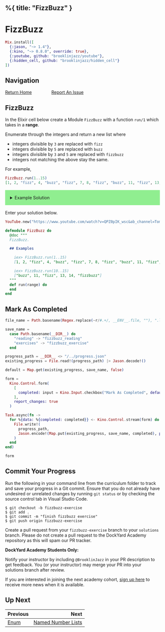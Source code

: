 %{
  title: "FizzBuzz"
}
---
# FizzBuzz

```elixir
Mix.install([
  {:jason, "~> 1.4"},
  {:kino, "~> 0.8.0", override: true},
  {:youtube, github: "brooklinjazz/youtube"},
  {:hidden_cell, github: "brooklinjazz/hidden_cell"}
])
```

## Navigation

[Return Home](../start.livemd)<span style="padding: 0 30px"></span>
[Report An Issue](https://github.com/DockYard-Academy/beta_curriculum/issues/new?assignees=&labels=&template=issue.md&title=)

## FizzBuzz

In the Elixir cell below create a Module `FizzBuzz` with a function `run/1` which takes in a **range**.

Enumerate through the integers and return a new list where

* integers divisible by `3` are replaced with `fizz`
* integers divisible by `5` are replaced with `buzz`
* integers divisible by `3` and `5` are replaced with `fizzbuzz`
* integers not matching the above stay the same.

For example,

<!-- livebook:{"force_markdown":true} -->

```elixir
FizzBuzz.run(1..15)
[1, 2, "fizz", 4, "buzz", "fizz", 7, 8, "fizz", "buzz", 11, "fizz", 13, 14, "fizzbuzz"]
```

<details style="background-color: lightgreen; padding: 1rem; margin: 1rem 0;">
  <summary>Example Solution</summary>

  ```elixir
  defmodule FizzBuzz do
    def run(range) do
      Enum.map(range, fn int ->
        cond do
          rem(int, 3) == 0 and rem(int, 5) == 0 -> "fizzbuzz"
          rem(int, 3) == 0 -> "fizz"
          rem(int, 5) == 0 -> "buzz"
          true -> int
        end
      end)
    end
  end

  FizzBuzz.run(1..100)
  ```
</details>

Enter your solution below.

<!-- livebook:{"attrs":{"source":"YouTube.new(\"https://www.youtube.com/watch?v=QPZ0pIK_wsc&ab_channel=TomScott\")","title":"FizzBuzz"},"chunks":null,"kind":"Elixir.HiddenCell","livebook_object":"smart_cell"} -->

```elixir
YouTube.new("https://www.youtube.com/watch?v=QPZ0pIK_wsc&ab_channel=TomScott")
```

```elixir
defmodule FizzBuzz do
  @doc """
  FizzBuzz.

  ## Examples

    iex> FizzBuzz.run(1..15)
    [1, 2, "fizz", 4, "buzz", "fizz", 7, 8, "fizz", "buzz", 11, "fizz", 13, 14, "fizzbuzz"]

    iex> FizzBuzz.run(10..15)
    ["buzz", 11, "fizz", 13, 14, "fizzbuzz"]
  """
  def run(range) do
  end
end
```

## Mark As Completed

<!-- livebook:{"attrs":{"source":"file_name = Path.basename(Regex.replace(~r/#.+/, __ENV__.file, \"\"), \".livemd\")\n\nsave_name =\n  case Path.basename(__DIR__) do\n    \"reading\" -> \"fizzbuzz_reading\"\n    \"exercises\" -> \"fizzbuzz_exercise\"\n  end\n\nprogress_path = __DIR__ <> \"/../progress.json\"\nexisting_progress = File.read!(progress_path) |> Jason.decode!()\n\ndefault = Map.get(existing_progress, save_name, false)\n\nform =\n  Kino.Control.form(\n    [\n      completed: input = Kino.Input.checkbox(\"Mark As Completed\", default: default)\n    ],\n    report_changes: true\n  )\n\nTask.async(fn ->\n  for %{data: %{completed: completed}} <- Kino.Control.stream(form) do\n    File.write!(\n      progress_path,\n      Jason.encode!(Map.put(existing_progress, save_name, completed), pretty: true)\n    )\n  end\nend)\n\nform","title":"Track Your Progress"},"chunks":null,"kind":"Elixir.HiddenCell","livebook_object":"smart_cell"} -->

```elixir
file_name = Path.basename(Regex.replace(~r/#.+/, __ENV__.file, ""), ".livemd")

save_name =
  case Path.basename(__DIR__) do
    "reading" -> "fizzbuzz_reading"
    "exercises" -> "fizzbuzz_exercise"
  end

progress_path = __DIR__ <> "/../progress.json"
existing_progress = File.read!(progress_path) |> Jason.decode!()

default = Map.get(existing_progress, save_name, false)

form =
  Kino.Control.form(
    [
      completed: input = Kino.Input.checkbox("Mark As Completed", default: default)
    ],
    report_changes: true
  )

Task.async(fn ->
  for %{data: %{completed: completed}} <- Kino.Control.stream(form) do
    File.write!(
      progress_path,
      Jason.encode!(Map.put(existing_progress, save_name, completed), pretty: true)
    )
  end
end)

form
```

## Commit Your Progress

Run the following in your command line from the curriculum folder to track and save your progress in a Git commit.
Ensure that you do not already have undesired or unrelated changes by running `git status` or by checking the source control tab in Visual Studio Code.

```
$ git checkout -b fizzbuzz-exercise
$ git add .
$ git commit -m "finish fizzbuzz exercise"
$ git push origin fizzbuzz-exercise
```

Create a pull request from your `fizzbuzz-exercise` branch to your `solutions` branch.
Please do not create a pull request to the DockYard Academy repository as this will spam our PR tracker.

**DockYard Academy Students Only:**

Notify your instructor by including `@BrooklinJazz` in your PR description to get feedback.
You (or your instructor) may merge your PR into your solutions branch after review.

If you are interested in joining the next academy cohort, [sign up here](https://academy.dockyard.com/) to receive more news when it is available.

## Up Next

| Previous                       | Next                                                         |
| ------------------------------ | -----------------------------------------------------------: |
| [Enum](../reading/enum.livemd) | [Named Number Lists](../exercises/named_number_lists.livemd) |

